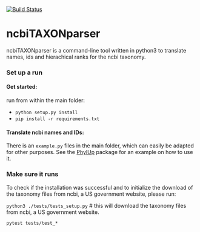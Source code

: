 [![Build Status](https://travis-ci.com/blubbundbla/ncbiTAXONparser.svg?token=tcUKPEqrpyvHbPasst5i&branch=master)](https://travis-ci.com/blubbundbla/ncbiTAXONparser)

    
# ncbiTAXONparser

ncbiTAXONparser is a command-line tool written in python3 to translate names, ids and hierachical ranks for the ncbi taxonomy.


### Set up a run

#### Get started:

run from within the main folder:

* `python setup.py install`
* `pip install -r requirements.txt`

#### Translate ncbi names and IDs:

There is an `example.py` files in the main folder, which can easily be adapted for other purposes.
See the [PhylUp](https://github.com/mkandziora/PhylUp.git) package for an example on how to use it.    


### Make sure it runs
To check if the installation was successful and to initialize the download  of the taxonomy files from ncbi,
 a US government website, please run:

 `python3 ./tests/tests_setup.py`  # this will download the taxonomy files from ncbi, a US government website.
 
 `pytest tests/test_*`

  
